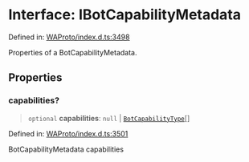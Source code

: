 # Interface: IBotCapabilityMetadata

Defined in: [WAProto/index.d.ts:3498](https://github.com/Fokusdotid/Baileys/blob/4c54e9ae0a9f37422d51e97c3454891bf06f36e1/WAProto/index.d.ts#L3498)

Properties of a BotCapabilityMetadata.

## Properties

### capabilities?

> `optional` **capabilities**: `null` \| [`BotCapabilityType`](../namespaces/BotCapabilityMetadata/enumerations/BotCapabilityType.md)[]

Defined in: [WAProto/index.d.ts:3501](https://github.com/Fokusdotid/Baileys/blob/4c54e9ae0a9f37422d51e97c3454891bf06f36e1/WAProto/index.d.ts#L3501)

BotCapabilityMetadata capabilities
